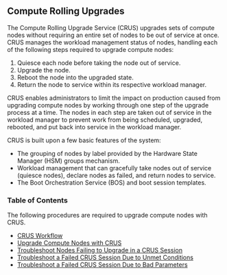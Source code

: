 ## Compute Rolling Upgrades

The Compute Rolling Upgrade Service \(CRUS\) upgrades sets of compute nodes without requiring an entire set of nodes to be out of service at once. CRUS manages the workload management status of nodes, handling each of the following steps required to upgrade compute nodes:

1.  Quiesce each node before taking the node out of service.
2.  Upgrade the node.
3.  Reboot the node into the upgraded state.
4.  Return the node to service within its respective workload manager.

CRUS enables administrators to limit the impact on production caused from upgrading compute nodes by working through one step of the upgrade process at a time. The nodes in each step are taken out of service in the workload manager to prevent work from being scheduled, upgraded, rebooted, and put back into service in the workload manager.

CRUS is built upon a few basic features of the system:

-   The grouping of nodes by label provided by the Hardware State Manager \(HSM\) groups mechanism.
-   Workload management that can gracefully take nodes out of service \(quiesce nodes\), declare nodes as failed, and return nodes to service.
-   The Boot Orchestration Service \(BOS\) and boot session templates.

### Table of Contents

The following procedures are required to upgrade compute nodes with CRUS.

- [CRUS Workflow](CRUS_Workflow.md)
- [Upgrade Compute Nodes with CRUS](Upgrade_Compute_Nodes_with_CRUS.md)
- [Troubleshoot Nodes Failing to Upgrade in a CRUS Session](Troubleshoot_Nodes_Failing_to_Upgrade_in_a_CRUS_Session.md)
- [Troubleshoot a Failed CRUS Session Due to Unmet Conditions](Troubleshoot_a_Failed_CRUS_Session_Due_to_Unmet_Conditions.md)
- [Troubleshoot a Failed CRUS Session Due to Bad Parameters](Troubleshoot_a_Failed_CRUS_Session_Due_to_Bad_Parameters.md)